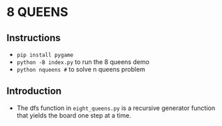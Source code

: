 # 8 QUEENS
## Instructions
* `pip install pygame`
* `python -B index.py` to run the 8 queens demo
* `python nqueens #` to solve n queens problem

## Introduction
* The dfs function in `eight_queens.py` is a recursive generator function that yields the board one step at a time.
